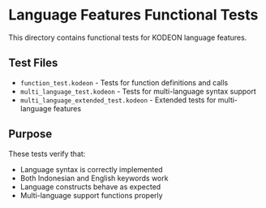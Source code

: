# Language Features Functional Tests

This directory contains functional tests for KODEON language features.

## Test Files

-   `function_test.kodeon` - Tests for function definitions and calls
-   `multi_language_test.kodeon` - Tests for multi-language syntax support
-   `multi_language_extended_test.kodeon` - Extended tests for multi-language features

## Purpose

These tests verify that:

-   Language syntax is correctly implemented
-   Both Indonesian and English keywords work
-   Language constructs behave as expected
-   Multi-language support functions properly
